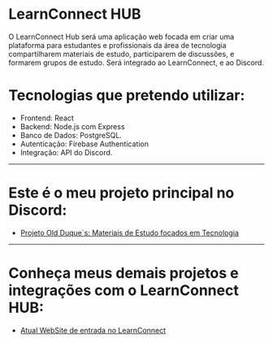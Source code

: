 # LearnConnect HUB
O LearnConnect Hub será uma aplicação web focada em criar uma plataforma para estudantes e profissionais da área de tecnologia compartilharem materiais de estudo, participarem de discussões, e formarem grupos de estudo. Será integrado ao LearnConnect, e ao Discord.

# Tecnologias que pretendo utilizar:
- Frontend: React
- Backend: Node.js com Express
- Banco de Dados: PostgreSQL.
- Autenticação: Firebase Authentication
- Integração: API do Discord.

-----------------------------------------------

# Este é o meu projeto principal no Discord: 
- [Projeto Old Duque´s: Materiais de Estudo focados em Tecnologia](<https://discord.gg/B9aeaWq2UH>)

-----------------------------------------------

# Conheça meus demais projetos e integrações com o LearnConnect HUB:
- [Atual WebSite de entrada no LearnConnect](<>)
